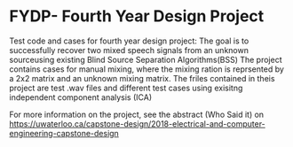 # FYDP- Fourth Year Design Project 

Test code and cases for fourth year design project: 
The goal is to successfully recover two mixed speech signals from an unknown sourceusing existing Blind Source Separation Algorithms(BSS)
The project contains cases for manual mixing, where the mixing ration is reprsented by a 2x2 matrix and an unknown mixing matrix. 
The friles contained in theis project are test .wav files and different test cases using exisitng independent component analysis (ICA)


For more information on the project, see the abstract (Who Said it) on https://uwaterloo.ca/capstone-design/2018-electrical-and-computer-engineering-capstone-design
